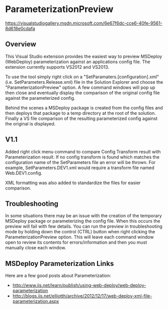 ParameterizationPreview
=======================

https://visualstudiogallery.msdn.microsoft.com/6e67f6dc-cce6-40fe-9561-8d618e0cdafa

Overview
--------

This Visual Studio extension provides the easiest way to preview MSDeploy (WebDeploy) parameterization against an applications config file.  The extension currently supports VS2012 and VS2013.

To use the tool simply right click on a "SetParamaters.[configuration].xml" (i.e. SetParameters.Release.xml) file in the Solution Explorer and choose the "ParameterizationPreview" option.  A few command windows will pop up then close and eventually display the comparison of the original config file against the parameterized config.

Behind the scenes a MSDeploy package is created from the config files and then deploys that package to a temp directory at the root of the solution.  Finally a VS file comparison of the resulting parameterized config against the original is displayed.

V1.1
----

Added right click menu command to compare Config Transform result with Parameterization result.  If no config transform is found which matches the configuration name of the SetParameters file an error will be thrown.  For example, SetParameters.DEV1.xml would require a transform file named Web.DEV1.config.

XML formatting was also added to standardize the files for easier comparison.

Troubleshooting
---------------

In some situations there may be an issue with the creation of the temporary MSDeploy package or parameterizing the config file.  When this occurs the preview will fail with few details.  You can run the preview in troubleshooting mode by holding down the control (CTRL) button when right clicking the ParameterizationPreview option.  This will leave each command window open to review its contents for errors/information and then you must manually close each window.

MSDeploy Parameterization Links
-------------------------------

Here are a few good posts about Parameterization:

- http://www.iis.net/learn/publish/using-web-deploy/web-deploy-parameterization
- http://blogs.iis.net/elliotth/archive/2012/12/17/web-deploy-xml-file-parameterization.aspx
